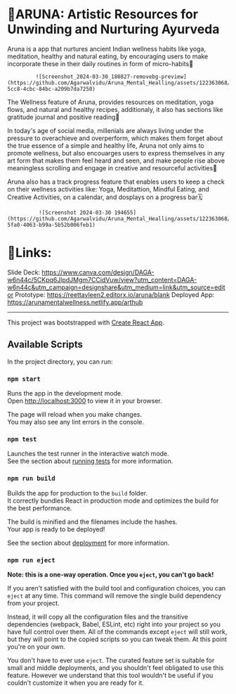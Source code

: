 # 🪷ARUNA: Artistic Resources for Unwinding and Nurturing Ayurveda 

Aruna is a app that nurtures ancient Indian wellness habits like yoga, meditation, healthy and natural eating, by encouraging users to make incorporate these in their daily routines in form of micro-habits🌟 

             ![Screenshot_2024-03-30_180827-removebg-preview](https://github.com/Agarwalvidu/Aruna_Mental_Healling/assets/122363068/aa13fb96-5cc8-4cbc-84bc-a209b7da7250)

The Wellness feature of Aruna, provides resources on meditation, yoga flows, and natural and healthy recipes, additionaly, it also has sections like gratitude journal and positive reading🥗

In today's age of social media, millenials are always living under the pressure to overachieve and overperform, which makes them forget about the true essence of a simple and healthy life, Aruna not only aims to promote wellness, but also encouarges users to express themselves in any art form that makes them feel heard and seen, and make people rise above meaningless scrolling and engage in creative and resourceful activities🎨

Aruna also has a track progress feature that enables users to keep a check on their wellness activities like: Yoga, Meditattion, Mindful Eating, and Creative Activities, on a calendar, and dosplays on a progress bar🗓️

              ![Screenshot 2024-03-30 194655](https://github.com/Agarwalvidu/Aruna_Mental_Healling/assets/122363068/60f3686f-5fa0-4063-b99a-5b52b006feb1)

# 🔗Links:
Slide Deck: https://www.canva.com/design/DAGA-w6n44c/5CKpq6JlpdJMgm7CCidVuw/view?utm_content=DAGA-w6n44c&utm_campaign=designshare&utm_medium=link&utm_source=editor
Prototype: https://reettavleen2.editorx.io/aruna/blank
Deployed App: https://arunamentalwellness.netlify.app/arthub

------------------------------------------------------------------------------------------------------------------------------------------------------------------------------------------------------

This project was bootstrapped with [Create React App](https://github.com/facebook/create-react-app).

## Available Scripts

In the project directory, you can run:

### `npm start`

Runs the app in the development mode.\
Open [http://localhost:3000](http://localhost:3000) to view it in your browser.

The page will reload when you make changes.\
You may also see any lint errors in the console.

### `npm test`

Launches the test runner in the interactive watch mode.\
See the section about [running tests](https://facebook.github.io/create-react-app/docs/running-tests) for more information.

### `npm run build`

Builds the app for production to the `build` folder.\
It correctly bundles React in production mode and optimizes the build for the best performance.

The build is minified and the filenames include the hashes.\
Your app is ready to be deployed!

See the section about [deployment](https://facebook.github.io/create-react-app/docs/deployment) for more information.

### `npm run eject`

**Note: this is a one-way operation. Once you `eject`, you can't go back!**

If you aren't satisfied with the build tool and configuration choices, you can `eject` at any time. This command will remove the single build dependency from your project.

Instead, it will copy all the configuration files and the transitive dependencies (webpack, Babel, ESLint, etc) right into your project so you have full control over them. All of the commands except `eject` will still work, but they will point to the copied scripts so you can tweak them. At this point you're on your own.

You don't have to ever use `eject`. The curated feature set is suitable for small and middle deployments, and you shouldn't feel obligated to use this feature. However we understand that this tool wouldn't be useful if you couldn't customize it when you are ready for it.
